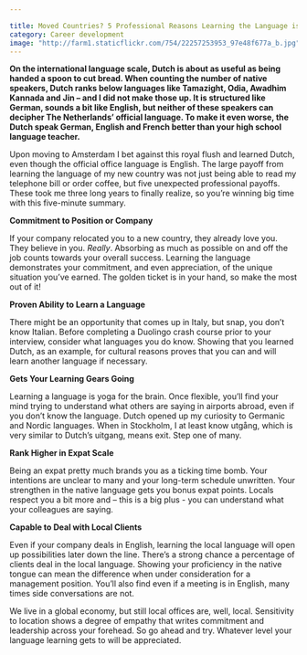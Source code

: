 ```yaml
---

title: Moved Countries? 5 Professional Reasons Learning the Language is Beneficial
category: Career development
image: "http://farm1.staticflickr.com/754/22257253953_97e48f677a_b.jpg"
---
```

**On the international language scale, Dutch is about as useful as being handed a spoon to cut bread. When counting the number of native speakers, Dutch ranks below languages like Tamazight, Odia, Awadhim Kannada and Jin – and I did not make those up. It is structured like German, sounds a bit like English, but neither of these speakers can decipher The Netherlands’ official language. To make it even worse, the Dutch speak German, English and French better than your high school language teacher.**

Upon moving to Amsterdam I bet against this royal flush and learned Dutch, even though the official office language is English. The large payoff from learning the language of my new country was not just being able to read my telephone bill or order coffee, but five unexpected professional payoffs. These took me three long years to finally realize, so you’re winning big time with this five-minute summary.

**Commitment to Position or Company**

If your company relocated you to a new country, they already love you. They believe in you. *Really*. Absorbing as much as possible on and off the job counts towards your overall success. Learning the language demonstrates your commitment, and even appreciation, of the unique situation you’ve earned. The golden ticket is in your hand, so make the most out of it!

**Proven Ability to Learn a Language**

There might be an opportunity that comes up in Italy, but snap, you don’t know Italian. Before completing a Duolingo crash course prior to your interview, consider what languages you do know. Showing that you learned Dutch, as an example, for cultural reasons proves that you can and will learn another language if necessary.

**Gets Your Learning Gears Going**

Learning a language is yoga for the brain. Once flexible, you’ll find your mind trying to understand what others are saying in airports abroad, even if you don’t know the language. Dutch opened up my curiosity to Germanic and Nordic languages. When in Stockholm, I at least know utgång, which is very similar to Dutch’s uitgang, means exit. Step one of many.

**Rank Higher in Expat Scale**

Being an expat pretty much brands you as a ticking time bomb. Your intentions are unclear to many and your long-term schedule unwritten. Your strengthen in the native language gets you bonus expat points. Locals respect you a bit more and – this is a big plus - you can understand what your colleagues are saying.

**Capable to Deal with Local Clients**

Even if your company deals in English, learning the local language will open up possibilities later down the line. There’s a strong chance a percentage of clients deal in the local language. Showing your proficiency in the native tongue can mean the difference when under consideration for a management position. You’ll also find even if a meeting is in English, many times side conversations are not.

We live in a global economy, but still local offices are, well, local. Sensitivity to location shows a degree of empathy that writes commitment and leadership across your forehead. So go ahead and try. Whatever level your language learning gets to will be appreciated.

